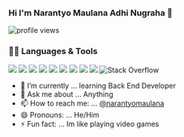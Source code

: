 ### Hi I'm Narantyo Maulana Adhi Nugraha 👋
![profile views](https://gpvc.arturio.dev/narantyomaulana)
### 👩‍💻 Languages & Tools
<img src="https://img.shields.io/badge/Java%20-%23E00033.svg?&style=for-the-badge&logo=java&logoColor=white">   <img src="https://img.shields.io/badge/c++%20-%2300599C.svg?&style=for-the-badge&logo=c%2B%2B&logoColor=white"> <img src="https://img.shields.io/badge/javascript%20-%23323330.svg?&style=for-the-badge&logo=javascript&logoColor=%23F7DF1E">   <img src="https://img.shields.io/badge/PHP%20-%23777BB4.svg?&style=for-the-badge&logo=php&logoColor=white"> <img src="https://img.shields.io/badge/Node.js-43853D?style=for-the-badge&logo=node.js&logoColor=white"> <img src="https://img.shields.io/badge/HTML5-E34F26?style=for-the-badge&logo=html5&logoColor=white"> <img src="https://img.shields.io/badge/CSS3-1572B6?style=for-the-badge&logo=css3&logoColor=white"> <img src="https://img.shields.io/badge/Laravel-FF2D20?style=for-the-badge&logo=laravel&logoColor=white"> <img src="https://img.shields.io/badge/MySQL-00000F?style=for-the-badge&logo=mysql&logoColor=white"> 
![Stack Overflow](https://img.shields.io/badge/Stack_Overflow-FE7A16?style=for-the-badge&logo=stack-overflow&logoColor=white)&nbsp;

- 🌱 I’m currently ... learning Back End Developer
- 💬 Ask me about ... Anything
- 📫 How to reach me: ... [@narantyomaulana](https://www.instagram.com/narantyomaulana/)
- 😄 Pronouns: ... He/Him
- ⚡ Fun fact: ... Im like playing video games


